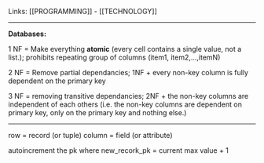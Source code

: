 Links: [[PROGRAMMING]] - [[TECHNOLOGY]]

--- 

**Databases:**

1 NF = Make everything **atomic** (every cell contains a single value, not a list.); prohibits repeating group of columns (item1, item2,...,itemN)

2 NF = Remove partial dependancies; 1NF + every non-key column is fully dependent on the primary key

3 NF = removing transitive dependancies; 2NF + the non-key columns are independent of each others (i.e. the non-key columns are dependent on primary key, only on the primary key and nothing else.)

--- 

row = record (or tuple)
column = field (or attribute)

autoincrement the pk where new\_recork\_pk = current max value + 1